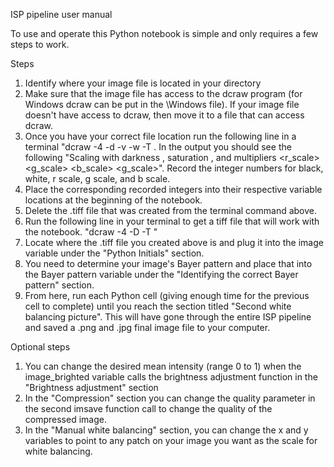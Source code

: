 ISP pipeline user manual

To use and operate this Python notebook is simple and only requires a few steps to work.

Steps
1. Identify where your image file is located in your directory
2. Make sure that the image file has access to the dcraw program (for Windows dcraw can be put in the \Windows file). If your image file doesn't have access to dcraw, then move it to a file that can access dcraw.
3. Once you have your correct file location run the following line in a terminal "dcraw -4 -d -v -w -T <Your image file location>. In the output you should see the following "Scaling with darkness <black>, saturation <white>, and
multipliers <r_scale> <g_scale> <b_scale> <g_scale>". Record the integer numbers for black, white, r scale, g scale, and b scale.
4. Place the corresponding recorded integers into their respective variable locations at the beginning of the notebook.
5. Delete the .tiff file that was created from the terminal command above.
6. Run the following line in your terminal to get a tiff file that will work with the notebook. "dcraw -4 -D -T <Your image file location>"
7. Locate where the .tiff file you created above is and plug it into the image variable under the "Python Initials" section.
8. You need to determine your image's Bayer pattern and place that into the Bayer pattern variable under the "Identifying the correct Bayer pattern" section.
9. From here, run each Python cell (giving enough time for the previous cell to complete) until you reach the section titled "Second white balancing picture". This will have gone through the entire ISP pipeline and saved a .png and .jpg  final image file to your computer.

Optional steps
1. You can change the desired mean intensity (range 0 to 1) when the image_brighted variable calls the brightness adjustment function in the "Brightness adjustment" section
2. In the "Compression" section you can change the quality parameter in the second imsave function call to change the quality of the compressed image.
3. In the "Manual white balancing" section, you can change the x and y variables to point to any patch on your image you want as the scale for white balancing.
